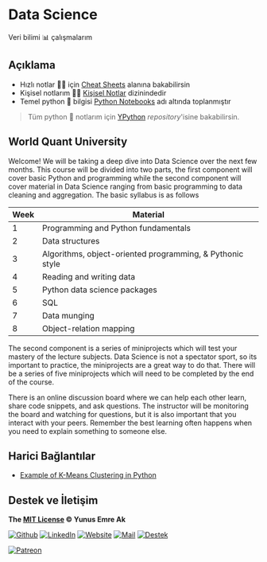 # Data Science

Veri bilimi 📊 çalışmalarım

## Açıklama

- Hızlı notlar 🏃‍♂️ için [Cheat Sheets](Cheat%20Sheets) alanına bakabilirsin
- Kişisel notlarım 👨‍🏫 [Kişisel Notlar](Ki%C5%9Fisel%20Notlar) dizinindedir
- Temel python 🐍 bilgisi [Python Notebooks](Python%20Notebooks) adı altında toplanmıştır

> Tüm python 🐍 notlarım için [YPython](https://github.com/yedhrab/YPython) _repository_'isine bakabilirsin.

## World Quant University

Welcome! We will be taking a deep dive into Data Science over the next few months. This course will be divided into two parts, the first component will cover basic Python and programming while the second component will cover material in Data Science ranging from basic programming to data cleaning and aggregation. The basic syllabus is as follows

| Week | Material                                                  |
| ---- | --------------------------------------------------------- |
| 1    | Programming and Python fundamentals                       |
| 2    | Data structures                                           |
| 3    | Algorithms, object-oriented programming, & Pythonic style |
| 4    | Reading and writing data                                  |
| 5    | Python data science packages                              |
| 6    | SQL                                                       |
| 7    | Data munging                                              |
| 8    | Object-relation mapping                                   |

The second component is a series of miniprojects which will test your mastery of the lecture subjects. Data Science is not a spectator sport, so its important to practice, the miniprojects are a great way to do that. There will be a series of five miniprojects which will need to be completed by the end of the course.

There is an online discussion board where we can help each other learn, share code snippets, and ask questions. The instructor will be monitoring the board and watching for questions, but it is also important that you interact with your peers. Remember the best learning often happens when you need to explain something to someone else.

## Harici Bağlantılar

- [Example of K-Means Clustering in Python](https://datatofish.com/k-means-clustering-python/)

## Destek ve İletişim

**The [MIT License](https://choosealicense.com/licenses/mit/) &copy; Yunus Emre Ak**

[![Github](https://drive.google.com/uc?id=1PzkuWOoBNMg0uOMmqwHtVoYt0WCqi-O5)][github]
[![LinkedIn](https://drive.google.com/uc?id=1hvdil0ZHVEzekQ4AYELdnPOqzunKpnzJ)][linkedin]
[![Website](https://drive.google.com/uc?id=1wR8Ph0FBs36ZJl0Ud-HkS0LZ9b66JBqJ)][website]
[![Mail](https://drive.google.com/uc?id=142rP0hbrnY8T9kj_84_r7WxPG1hzWEcN)][mail]
[![Destek](https://drive.google.com/uc?id=1zyU7JWlw4sJTOx46gJlHOfYBwGIkvMQs)][bağış anlık]

[![Patreon](https://drive.google.com/uc?id=11YmCRmySX7v7QDFS62ST2JZuE70RFjDG)][bağış aylık]

<!-- İletişim -->

[mail]: mailto::yedhrab@gmail.com?subject=YBilgiler%20%7C%20Github
[github]: https://github.com/yedhrab
[website]: https://yemreak.com
[linkedin]: https://www.linkedin.com/in/yemreak/
[bağış anlık]: https://gogetfunding.com/yemreak/
[bağış aylık]: https://www.patreon.com/yemreak/

<!-- İletişim Sonu -->
